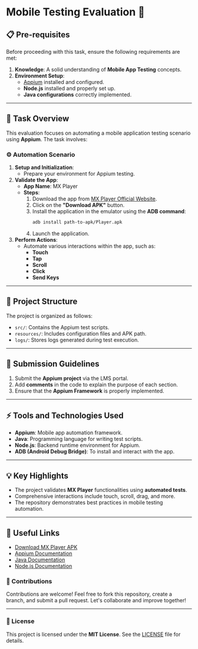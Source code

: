 # Mobile Testing Evaluation 🚀

## 📋 Pre-requisites
Before proceeding with this task, ensure the following requirements are met:
1. **Knowledge**: A solid understanding of **Mobile App Testing** concepts.
2. **Environment Setup**:
   - [Appium](https://appium.io/) installed and configured.
   - **Node.js** installed and properly set up.
   - **Java configurations** correctly implemented.

---

## 📝 Task Overview
This evaluation focuses on automating a mobile application testing scenario using **Appium**. The task involves:

### ⚙️ Automation Scenario
1. **Setup and Initialization**:
   - Prepare your environment for Appium testing.
2. **Validate the App**:
   - **App Name**: MX Player  
   - **Steps**:
     1. Download the app from [MX Player Official Website](https://drive.google.com/drive/folders/1TGEX_2q70zQzvBRLJeFKxyKas_Tr6vRI).
     2. Click on the **"Download APK"** button.
     3. Install the application in the emulator using the **ADB command**:
        ```bash
        adb install path-to-apk/Player.apk
        ```
     4. Launch the application.
3. **Perform Actions**:
   - Automate various interactions within the app, such as:
     - **Touch**
     - **Tap**
     - **Scroll**
     - **Click**
     - **Send Keys**

---

## 📂 Project Structure
The project is organized as follows:
- `src/`: Contains the Appium test scripts.
- `resources/`: Includes configuration files and APK path.
- `logs/`: Stores logs generated during test execution.

---

## 📜 Submission Guidelines
1. Submit the **Appium project** via the LMS portal.
2. Add **comments** in the code to explain the purpose of each section.
3. Ensure that the **Appium Framework** is properly implemented.

---

## ⚡ Tools and Technologies Used
- **Appium**: Mobile app automation framework.
- **Java**: Programming language for writing test scripts.
- **Node.js**: Backend runtime environment for Appium.
- **ADB (Android Debug Bridge)**: To install and interact with the app.

---

## 💡 Key Highlights
- The project validates **MX Player** functionalities using **automated tests**.
- Comprehensive interactions include touch, scroll, drag, and more.
- The repository demonstrates best practices in mobile testing automation.

---

## 🔗 Useful Links
- [Download MX Player APK](https://drive.google.com/drive/folders/1TGEX_2q70zQzvBRLJeFKxyKas_Tr6vRI)
- [Appium Documentation](https://appium.io/docs/en/about-appium/intro/)
- [Java Documentation](https://docs.oracle.com/en/java/)
- [Node.js Documentation](https://nodejs.org/en/docs/)



### 🤝 Contributions
Contributions are welcome! Feel free to fork this repository, create a branch, and submit a pull request. Let's collaborate and improve together!

---

### 📄 License
This project is licensed under the **MIT License**. See the [LICENSE](LICENSE) file for details.
